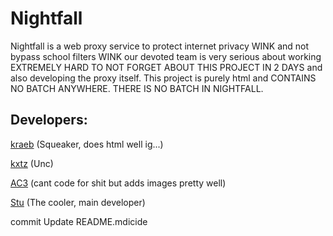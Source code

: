 # Nightfall

Nightfall is a web proxy service to protect internet privacy WINK and not bypass school filters WINK
our devoted team is very serious about working EXTREMELY HARD TO NOT FORGET ABOUT THIS PROJECT IN 2 DAYS and also developing the proxy itself. 
This project is purely html and CONTAINS NO BATCH ANYWHERE. THERE IS NO BATCH IN NIGHTFALL. 

## Developers:
[kraeb](https://discord.com/users/721608676783423499) (Squeaker, does html well ig...)
 
[kxtz](https://discord.com/users/952792525637312552) (Unc)
 
[AC3](https://discord.com/users/917886650951008276) (cant code for shit but adds images pretty well)
 
[Stu](https://discord.com/users/879868861162324049) (The cooler, main developer)

commit Update README.mdicide

